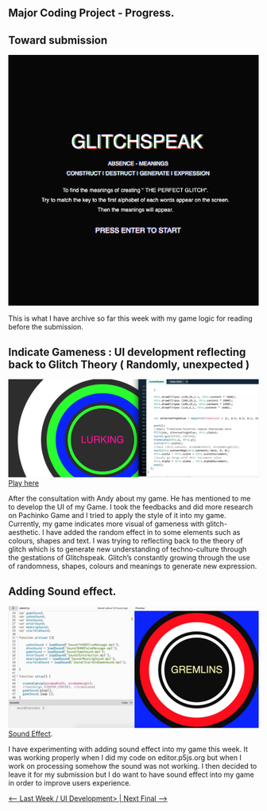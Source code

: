 ## Major Coding Project - Progress.

## Toward submission

![](S3453040_Peem_Glitch_Game.gif)

This is what I have archive so far this week with my game logic for reading before the submission.

##  Indicate Gameness : UI development reflecting back to Glitch Theory ( Randomly, unexpected )

![](Pachinko_Gameness.jpg)
[Play here](https://ptpeem.github.io/EdmCodeWorld/Week_12/GlitchSpeakGameLatest)

After the consultation with Andy about my game. He has mentioned to me to develop the UI of my Game. I took the feedbacks and did more research on Pachinko Game and I tried to apply the style of it into my game. Currently, my game indicates more visual of gameness with glitch-aesthetic. I have added the random effect in to some elements such as colours, shapes and text. I was trying to reflecting back to the theory of glitch which is to generate new understanding of techno-culture through the gestations of Glitchspeak. Glitch’s constantly growing through the use of randomness, shapes, colours and meanings to generate new expression.

## Adding Sound effect.

![](Sound.jpg)
[Sound Effect](https://editor.p5js.org/PeemT/sketches/yS694Y4d6).

I have experimenting with adding sound effect into my game this week. It was working properly when I did my code on editor.p5js.org but when I work on processing somehow the sound was not working. I then decided to leave it for my submission but I do want to have sound effect into my game in order to improve users experience.

<p align="center">
  
<a href='https://ptpeem.github.io/EdmCodeWorld/Week_11/'> <-- Last Week / UI Development> | <a href='https://ptpeem.github.io/EdmCodeWorld/Final'> Next Final --></a>

</p>
